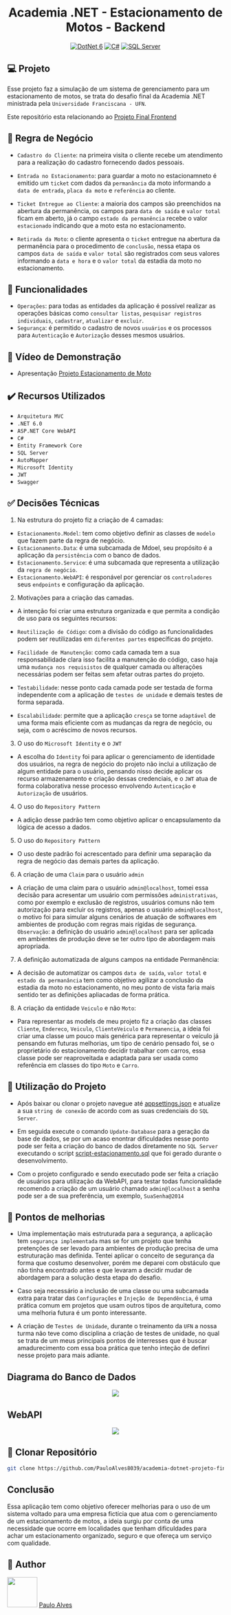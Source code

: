 <h1 align="center">Academia .NET - Estacionamento de Motos - Backend</h1>

<p align="center">
  <a href="https://learn.microsoft.com/pt-br/dotnet/"><img alt="DotNet 6" src="https://img.shields.io/badge/.NET-5C2D91?logo=.net&logoColor=white&style=for-the-badge" /></a>
  <a href="https://learn.microsoft.com/pt-br/dotnet/csharp/programming-guide/"><img alt="C#" src="https://img.shields.io/badge/C%23-239120?logo=c-sharp&logoColor=white&style=for-the-badge" /></a>
  <a href="https://www.microsoft.com/pt-br/sql-server/sql-server-downloads"><img alt="SQL Server" src="https://img.shields.io/badge/Microsoft%20SQL%20Server-CC2927?style=for-the-badge&logo=microsoft%20sql%20server&logoColor=white" /></a>
</p>

## :computer: Projeto

Esse projeto faz a simulação de um sistema de gerenciamento para um estacionamento de motos, se trata do desafio final da Academia .NET ministrada pela `Universidade Franciscana - UFN`.

Este repositório esta relacionando ao [Projeto Final Frontend](https://github.com/PauloAlves8039/academia-dotnet-projeto-final-frontend)

## :blue_book: Regra de Negócio

- `Cadastro do Cliente`: na primeira visita o cliente recebe um atendimento para a realização do cadastro fornecendo dados pessoais. 

- `Entrada no Estacionamento`: para guardar a moto no estacionamneto é emitido um `ticket` com dados da `permanância` da moto informando a `data de entrada`, `placa da moto` e `referência` ao cliente.

-  `Ticket Entregue ao Cliente`: a maioria dos campos são preenchidos na abertura da permanência, os campos para `data de saída` e `valor total` ficam em aberto, já o campo `estado da permanência` recebe o valor `estacionado` indicando que a moto esta no estacionamento. 

-  `Retirada da Moto`: o cliente apresenta o `ticket` entregue na abertura da permanência para o procedimento de `conclusão`, nessa etapa os campos `data de saída` e `valor total` são registrados com seus valores informando a `data e hora` e o `valor total` da estadia da moto no estacionamento.  

## :hammer: Funcionalidades

- ``Operações``: para todas as entidades da aplicação é possível realizar as operações básicas como `consultar listas`, `pesquisar registros individuais`, `cadastrar`, `atualizar` e `excluir`. 
- ``Segurança``: é permitido o cadastro de novos `usuários` e os processos para `Autenticação` e `Autorização` desses mesmos usuários. 

## :movie_camera: Vídeo de Demonstração

- Apresentação [Projeto Estacionamento de Moto](https://www.youtube.com/watch?v=H34bsYdyjhU&t=281s)

## ✔️ Recursos Utilizados

- `Arquitetura MVC`
- `.NET 6.0`
- `ASP.NET Core WebAPI`
- `C#`
- `Entity Framework Core`
- `SQL Server`
- `AutoMapper`
- `Microsoft Identity`
- `JWT`
- `Swagger`

## :white_check_mark: Decisões Técnicas

1. Na estrutura do projeto fiz a criação de 4 camadas:

- `Estacionamento.Model`: tem como objetivo definir as classes de `modelo` que fazem parte da regra de negócio.
- `Estacionamento.Data`: é uma subcamada de Mdoel, seu propósito é a aplicação da `persistência` com o banco de dados.
- `Estacionamento.Service`: é uma subcamada que representa a utilização da `regra de negócio`.
- `Estacionamento.WebAPI`: é responável por gerenciar os `controladores` seus `endpoints` e configuração da aplicação.

2. Motivações para a criação das camadas.

- A intenção foi criar uma estrutura organizada e que permita a condição de uso para os seguintes recursos:  

- `Reutilização de Código`: com a divisão do código as funcionalidades podem ser reutilizadas em `diferentes partes` específicas do projeto.
- `Facilidade de Manutenção`: como cada camada tem a sua responsabilidade clara isso facilita a manutenção do código, caso haja uma `mudança nos requisistos` de qualquer camada ou alterações necessárias podem ser feitas sem afetar outras partes do projeto.
- `Testabilidade`: nesse ponto cada camada pode ser testada de forma independente com a aplicação de `testes de unidade` e demais testes de forma separada.
- `Escalabilidade`: permite que a aplicação `cresça` se torne `adaptável` de uma forma mais eficiente com as mudanças da regra de negócio, ou seja, com o acréscimo de novos recursos.

3. O uso do `Microsoft Identity` e o `JWT`

- A escolha do `Identity` foi para aplicar o gerenciamento de identidade dos usuários, na regra de negócio do projeto não inclui a utilização de algum entidade para o usuário, pensando nisso decide aplicar os recurso armazenamento e criação dessas credenciais, e o `JWT` atua de forma colaborativa nesse processo envolvendo `Autenticação` e `Autorização` de usuários.

4. O uso do `Repository Pattern`

- A adição desse padrão tem como objetivo aplicar o encapsulamento da lógica de acesso a dados.

5. O uso do `Repository Pattern`

- O uso deste padrão foi acrescentado para definir uma separação da regra de negócio das demais partes da aplicação.

6. A criação de uma `Claim` para o usuário `admin`

- A criação de uma claim para o usuário `admin@localhost`, tomei essa decisão para acresentar um usuário com permissões `administrativas`, como por exemplo e exclusão de registros, usuários comuns não tem autorização para excluir os registros, apenas o usuário `admin@localhost`, o motivo foi para simular alguns cenários de atuação de softwares em ambientes de produção com regras mais rígidas de segurança. `Observação`: a definição do usuário `admin@localhost` para ser aplicada em ambientes de produção deve se ter outro tipo de abordagem mais apropriada.

7. A definição automatizada de alguns campos na entidade Permanência:

- A decisão de automatizar os campos `data de saída`, `valor total` e `estado da permanância` tem como objetivo agilizar a conclusão da estadia da moto no estacionamento, no meu ponto de vista faria mais sentido ter as definições apliacadas de forma prática. 

8. A criação da entidade `Veiculo` e não `Moto`:

- Para representar as models de meu projeto fiz a criação das classes `Cliente`, `Endereco`, `Veiculo`, `ClienteVeiculo` e `Permanencia`, a ideia foi criar uma classe um pouco mais genérica para representar o veículo já pensando em futuras melhorias, um tipo de cenário pensado foi, se o proprietário do estacionamento decidir trabalhar com carros, essa classe pode ser reaproveitada e adaptada para ser usada como referência em classes do tipo `Moto` e `Carro`.    

## :wrench: Utilização do Projeto

- Após baixar ou clonar o projeto navegue até [appsettings.json](https://github.com/PauloAlves8039/academia-dotnet-projeto-final-backend/blob/master/src/Estacionamento.WebAPI/appsettings.json) e atualize a sua `string de conexão` de acordo com as suas credenciais do `SQL Server`.

- Em seguida execute o comando `Update-Database` para a geração da base de dados, se por um acaso enontrar dificuldades nesse ponto pode ser feita a criação do banco de dados diretamente no `SQL Server` executando o script [script-estacionamento.sql](https://github.com/PauloAlves8039/academia-dotnet-projeto-final-backend/blob/master/Recursos/Banco%20de%20Dados/Script%20do%20Banco%20de%20Dados/script-estacionamento.sql) que foi gerado durante o desenvolvimento.

- Com o projeto configurado e sendo executado pode ser feita a criação de usuários para utilização da WebAPI, para testar todas funcionalidade recomendo a criação de um usuário chamado `admin@localhost` a senha pode ser a de sua preferência, um exemplo, `SuaSenha@2014`

## :muscle: Pontos de melhorias

- Uma implementação mais estruturada para a segurança, a aplicação tem `segurança implementada` mas se for um projeto que tenha pretenções de ser levado para ambientes de produção precisa de uma estruturação mas definida. Tentei aplicar o conceito de segurança da forma que costumo desenvolver, porém me deparei com obstáculo que não tinha encontrado antes e que levaram a decidir mudar de abordagem para a solução desta etapa do desafio.   

- Caso seja necessário a inclusão de uma classe ou uma subcamada extra para tratar das `Configurações` e `Injeção de Dependência`, é uma prática comum em projetos que usam outros tipos de arquitetura, como uma melhoria futura é um ponto interessante.

- A criação de `Testes de Unidade`, durante o treinamento da `UFN` a nossa turma não teve como disciplina a criação de testes de unidade, no qual se trata de um meus principais pontos de interresses que é buscar amadurecimento com essa boa prática que tenho inteção de definri nesse projeto para mais adiante.       

## Diagrama do Banco de Dados

<p align="center"> <img src="https://github.com/PauloAlves8039/academia-dotnet-projeto-final-backend/blob/master/Recursos/Diagrama/diagrama-estacionamento-de-motos.PNG" /></p>

## WebAPI

<p align="center"> <img src="https://github.com/PauloAlves8039/academia-dotnet-projeto-final-backend/blob/master/Recursos/Screenshots/webapi.PNG" /></p>
  


## :floppy_disk: Clonar Repositório

```bash
git clone https://github.com/PauloAlves8039/academia-dotnet-projeto-final-backend.git
```

## Conclusão

Essa aplicação tem como objetivo oferecer melhorias para o uso de um sistema voltado para uma empresa fictícia que atua com o gerenciamento de um estacionamento de motos, a ideia surgiu por conta de uma necessidade que ocorre em localidades que tenham dificuldades para achar um estacionamento organizado, seguro e que ofereça um serviço com qualidade. 

## :boy: Author

<a href="https://github.com/PauloAlves8039"><img src="https://avatars.githubusercontent.com/u/57012714?v=4" width=70></a>
[Paulo Alves](https://github.com/PauloAlves8039)
